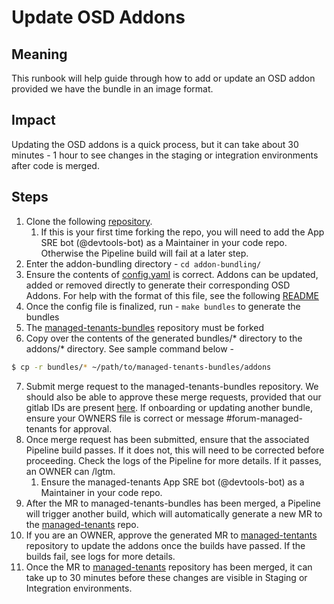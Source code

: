 # Update OSD Addons

## Meaning

This runbook will help guide through how to add or update an OSD addon provided we have the bundle in an image format.

## Impact

Updating the OSD addons is a quick process, but it can take about 30 minutes - 1 hour to see changes in the staging or integration environments after code is merged.

## Steps

1. Clone the following [repository](https://github.com/stolostron/openshift-pipelines).
    1. If this is your first time forking the repo, you will need to add the App SRE bot (@devtools-bot) as a Maintainer in your code repo. Otherwise the Pipeline build will fail at a later step.
2. Enter the addon-bundling directory - `cd addon-bundling/`
3. Ensure the contents of [config.yaml](https://github.com/stolostron/openshift-pipelines/blob/main/addon-bundling/config.yaml) is correct. Addons can be updated, added or removed directly to generate their corresponding OSD Addons. For help with the format of this file, see the following [README](https://github.com/stolostron/openshift-pipelines/tree/main/addon-bundling#format)
4. Once the config file is finalized, run - `make bundles` to generate the bundles
5. The [managed-tenants-bundles](https://gitlab.cee.redhat.com/service/managed-tenants-bundles) repository must be forked
6. Copy over the contents of the generated bundles/* directory to the addons/* directory. See sample command below - 
```bash
$ cp -r bundles/* ~/path/to/managed-tenants-bundles/addons
```
7. Submit merge request to the managed-tenants-bundles repository. We should also be able to approve these merge requests, provided that our gitlab IDs are present [here](https://gitlab.cee.redhat.com/service/managed-tenants-bundles/-/blob/main/addons/advanced-cluster-management/OWNERS). If onboarding or updating another bundle, ensure your OWNERS file is correct or message #forum-managed-tenants for approval.
8. Once merge request has been submitted, ensure that the associated Pipeline build passes. If it does not, this will need to be corrected before proceeding. Check the logs of the Pipeline for more details. If it passes, an OWNER can /lgtm.
    1. Ensure the managed-tenants App SRE bot (@devtools-bot) as a Maintainer in your code repo.
9. After the MR to managed-tenants-bundles has been merged, a Pipeline will trigger another build, which will automatically generate a new MR to the [managed-tenants](https://gitlab.cee.redhat.com/service/managed-tenants) repo.
10. If you are an OWNER, approve the generated MR to [managed-tentants](https://gitlab.cee.redhat.com/service/managed-tenants) repository to update the addons once the builds have passed. If the builds fail, see logs for more details.
11. Once the MR to [managed-tenants](https://gitlab.cee.redhat.com/service/managed-tenants) repository has been merged, it can take up to 30 minutes before these changes are visible in Staging or Integration environments.
